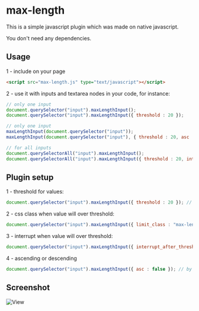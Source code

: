 max-length
==========

This is a simple javascript plugin which was made on native javascript.

You don't need any dependencies.

## Usage

1 - include on your page
``` html
<script src="max-length.js" type="text/javascript"></script>
```

2 - use it with inputs and textarea nodes in your code, for instance:

``` js
// only one input
document.querySelector("input").maxLengthInput();
document.querySelector("input").maxLengthInput({ threshold : 20 });

// only one input
maxLengthInput(document.querySelector("input"));
maxLengthInput(document.querySelector("input"), { threshold : 20, asc : false });

// for all inputs
document.querySelectorAll("input").maxLengthInput();
document.querySelectorAll("input").maxLengthInput({ threshold : 20, interrupt_after_threshold : false });
```

## Plugin setup

1 - threshold for values:

``` js
document.querySelector("input").maxLengthInput({ threshold : 20 }); // 10 by default
```

2 - css class when value will over threshold:

``` js
document.querySelector("input").maxLengthInput({ limit_class : "max-length-exceeded" });
```

3 - interrupt when value will over threshold:

``` js
document.querySelector("input").maxLengthInput({ interrupt_after_threshold : false }); // by default true
```

4 - ascending or descending

``` js
document.querySelector("input").maxLengthInput({ asc : false }); // by default true
```

## Screenshot

![View](https://raw.github.com/ONE001/max-length/master/screenshots/%D1%81%D0%BD%D0%B8%D0%BC%D0%BE%D0%BA27.png "view")
